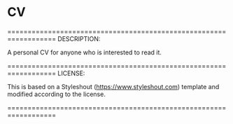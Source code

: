 # CV

==================================================================
DESCRIPTION:

A personal CV for anyone who is interested to read it.


==================================================================
LICENSE:

This is based on a Styleshout (https://www.styleshout.com) 
template and modified according to the license. 

==================================================================
